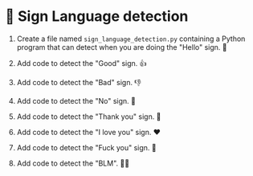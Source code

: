 # 🤟 Sign Language detection

1. Create a file named `sign_language_detection.py` containing a Python program that can detect when you are doing the "Hello" sign. 👋

2. Add code to detect the "Good" sign. 👍

3. Add code to detect the "Bad" sign. 👎

4. Add code to detect the "No" sign. 🚫

5. Add code to detect the "Thank you" sign. 🙏

6. Add code to detect the "I love you" sign. ❤️

7. Add code to detect the "Fuck you" sign. 🖕

8. Add code to detect the "BLM". ✊🏿
